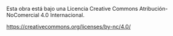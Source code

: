 Esta obra está bajo una Licencia Creative Commons Atribución-NoComercial 4.0 Internacional.

https://creativecommons.org/licenses/by-nc/4.0/
